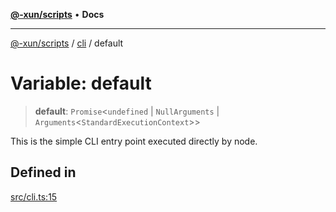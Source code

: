 [**@-xun/scripts**](../../README.md) • **Docs**

***

[@-xun/scripts](../../README.md) / [cli](../README.md) / default

# Variable: default

> **default**: `Promise`\<`undefined` \| `NullArguments` \| `Arguments`\<`StandardExecutionContext`\>\>

This is the simple CLI entry point executed directly by node.

## Defined in

[src/cli.ts:15](https://github.com/Xunnamius/xscripts/blob/b57a6be3f30c8c0a2692b256135acbd661d0e92b/src/cli.ts#L15)
